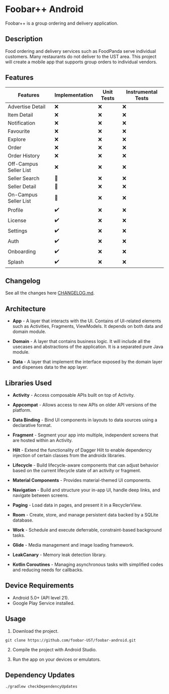 # Foobar++ Android

Foobar++ is a group ordering and delivery application.

## Description

Food ordering and delivery services such as FoodPanda serve individual customers. Many restaurants do not deliver to the UST area. This project will create a mobile app that supports group orders to individual vendors.

## Features

Features | Implementation | Unit Tests | Instrumental Tests
---------- | -------------- | --------- | ----------------
Advertise Detail | :x: | :x: | :x:
Item Detail | :x: | :x: | :x:
Notification | :x: | :x: | :x:
Favourite | :x: | :x: | :x:
Explore | :x: | :x: | :x:
Order | :x: | :x: | :x:
Order History | :x: | :x: | :x:
Off-Campus Seller List | :x: | :x: | :x:
Seller Search | :hammer: | :x: | :x:
Seller Detail | :hammer: | :x: | :x:
On-Campus Seller List | :hammer: | :x: | :x:
Profile | :heavy_check_mark: | :x: | :x:
License | :heavy_check_mark: | :x: | :x:
Settings | :heavy_check_mark: | :x: | :x:
Auth | :heavy_check_mark: | :x: | :x:
Onboarding | :heavy_check_mark: | :x: | :x:
Splash | :heavy_check_mark: | :x: | :x:


## Changelog

See all the changes here [CHANGELOG.md](CHANGELOG.md).


## Architecture

* **App** -  A layer that interacts with the UI. Contains of UI-related elements such as Activities, Fragments, ViewModels. It depends on both data and domain module.

* **Domain** - A layer that contains business logic. It will include all the usecases and abstractions of the application. It is a separated pure Java module.

* **Data** - A layer that implement the interface exposed by the domain layer and dispenses data to the app layer.


## Libraries Used

* **Activity** - Access composable APIs built on top of Activity.

* **Appcompat** - Allows access to new APIs on older API versions of the platform.

* **Data Binding** - Bind UI components in layouts to data sources using a declarative format.

* **Fragment** - Segment your app into multiple, independent screens that are hosted within an Activity.

* **Hilt** - Extend the functionality of Dagger Hilt to enable dependency injection of certain classes from the androidx libraries.

* **Lifecycle** - Build lifecycle-aware components that can adjust behavior based on the current lifecycle state of an activity or fragment.

* **Material Components** - Provides material-themed UI components.

* **Navigation** - Build and structure your in-app UI, handle deep links, and navigate between screens.

* **Paging** - Load data in pages, and present it in a RecyclerView.

* **Room** - Create, store, and manage persistent data backed by a SQLite database.

* **Work** - Schedule and execute deferrable, constraint-based background tasks.

* **Glide** - Media management and image loading framework.

* **LeakCanary** - Memory leak detection library.

* **Kotlin Coroutines** - Managing asynchronous tasks with simplified codes and reducing needs for callbacks.

## Device Requirements

* Android 5.0+ (API level 21).
* Google Play Service installed.


## Usage
1. Download the project.

```console
git clone https://github.com/foobar-UST/foobar-android.git
```

2. Compile the project with Android Studio.

3. Run the app on your devices or emulators.

## Dependency Updates
```console
./gradlew checkDependencyUpdates
```
